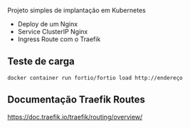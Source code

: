 Projeto simples de implantação em Kubernetes

- Deploy de um Nginx
- Service ClusterIP Nginx
- Ingress Route com o Traefik


## Teste de carga

```
docker container run fortio/fortio load http://endereço
``` 

## Documentação Traefik Routes

https://doc.traefik.io/traefik/routing/overview/